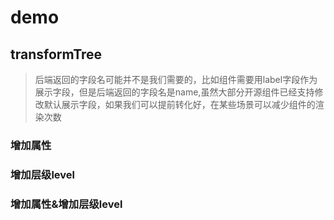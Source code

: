 # demo

## transformTree
> 后端返回的字段名可能并不是我们需要的，比如组件需要用label字段作为展示字段，但是后端返回的字段名是name,虽然大部分开源组件已经支持修改默认展示字段，如果我们可以提前转化好，在某些场景可以减少组件的渲染次数

### 增加属性
<code src="../../demo/tree/transformTree/index.tsx"></code>

### 增加层级level
<code src="../../demo/tree/transformTree/level.tsx"></code>

### 增加属性&增加层级level
<code src="../../demo/tree/transformTree/all.tsx"></code>

<!-- ## addLevelToTree
> 添加层级

<code src="../../demo/tree/addLevelToTree/index.tsx"></code>

## treeForEach
> 遍历树

<code src="../../demo/tree/treeForEach/index.tsx"></code>

## treeToList
> 树转列表

<code src="../../demo/tree/treeToList/index.tsx"></code>

## listToTree
> 列表转树

<code src="../../demo/tree/listToTree/index.tsx"></code>

## findTreeItem
> 查找

<code src="../../demo/tree/findTreeItem/index.tsx"></code>

## treeFindPath
> 查找节点路径

<code src="../../demo/tree/treeFindPath/index.tsx"></code>

## filterTree
> 过滤树

<code src="../../demo/tree/filterTree/index.tsx"></code> -->

